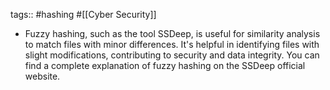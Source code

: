 tags:: #hashing #[[Cyber Security]]

- Fuzzy hashing, such as the tool SSDeep, is useful for similarity analysis to match files with minor differences. It's helpful in identifying files with slight modifications, contributing to security and data integrity. You can find a complete explanation of fuzzy hashing on the SSDeep official website.